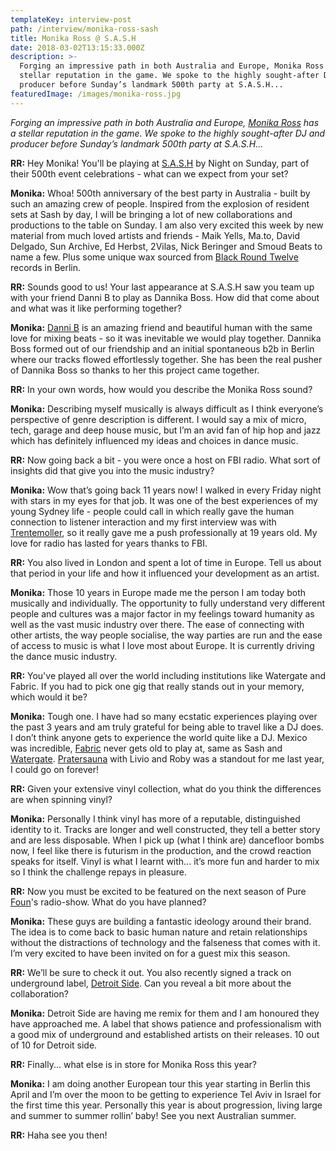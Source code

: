 ```yaml
---
templateKey: interview-post
path: /interview/monika-ross-sash
title: Monika Ross @ S.A.S.H
date: 2018-03-02T13:15:33.000Z
description: >-
  Forging an impressive path in both Australia and Europe, Monika Ross has a
  stellar reputation in the game. We spoke to the highly sought-after DJ and
  producer before Sunday’s landmark 500th party at S.A.S.H...
featuredImage: /images/monika-ross.jpg
---
```

_Forging an impressive path in both Australia and Europe, [Monika Ross](https://www.facebook.com/miss.monika.ross/) has a stellar reputation in the game. We spoke to the highly sought-after DJ and producer before Sunday’s landmark 500th party at S.A.S.H..._

**RR:** Hey Monika! You'll be playing at [S.A.S.H](https://www.facebook.com/sashsundays/) by Night on Sunday, part of their 500th event celebrations - what can we expect from your set?

**Monika:** Whoa! 500th anniversary of the best party in Australia - built by such an amazing crew of people. Inspired from the explosion of resident sets at Sash by day, I will be bringing a lot of new collaborations and productions to the table on Sunday. I am also very excited this week by new material from much loved artists and friends - Maik Yells, Ma.to, David Delgado, Sun Archive, Ed Herbst, 2Vilas, Nick Beringer and Smoud Beats to name a few. Plus some unique wax sourced from [Black Round Twelve](https://www.facebook.com/black.round.twelve/) records in Berlin.

**RR:** Sounds good to us! Your last appearance at S.A.S.H saw you team up with your friend Danni B to play as Dannika Boss. How did that come about and what was it like performing together?

**Monika:** [Danni B](https://www.facebook.com/DJDanniB) is an amazing friend and beautiful human with the same love for mixing beats - so it was inevitable we would play together. Dannika Boss formed out of our friendship and an initial spontaneous b2b in Berlin where our tracks flowed effortlessly together. She has been the real pusher of Dannika Boss so thanks to her this project came together.

**RR:** In your own words, how would you describe the Monika Ross sound?

**Monika:** Describing myself musically is always difficult as I think everyone’s perspective of genre description is different. I would say a mix of micro, tech, garage and deep house music, but I’m an avid fan of hip hop and jazz which has definitely influenced my ideas and choices in dance music.

**RR:** Now going back a bit - you were once a host on FBI radio. What sort of insights did that give you into the music industry?

**Monika:** Wow that’s going back 11 years now! I walked in every Friday night with stars in my eyes for that job. It was one of the best experiences of my young Sydney life - people could call in which really gave the human connection to listener interaction and my first interview was with [Trentemoller](https://www.facebook.com/trentemoller/), so it really gave me a push professionally at 19 years old. My love for radio has lasted for years thanks to FBI.

**RR:** You also lived in London and spent a lot of time in Europe. Tell us about that period in your life and how it influenced your development as an artist.

**Monika:** Those 10 years in Europe made me the person I am today both musically and individually. The opportunity to fully understand very different people and cultures was a major factor in my feelings toward humanity as well as the vast music industry over there. The ease of connecting with other artists, the way people socialise, the way parties are run and the ease of access to music is what I love most about Europe. It is currently driving the dance music industry.

**RR:** You've played all over the world including institutions like Watergate and Fabric. If you had to pick one gig that really stands out in your memory, which would it be?

**Monika:** Tough one. I have had so many ecstatic experiences playing over the past 3 years and am truly grateful for being able to travel like a DJ does. I don’t think anyone gets to experience the world quite like a DJ. Mexico was incredible, [Fabric](https://www.facebook.com/fabriclondon/?rf=109174135780959) never gets old to play at, same as Sash and [Watergate](https://www.facebook.com/watergate.club/). [Pratersauna](https://www.facebook.com/pratersauna/) with Livio and Roby was a standout for me last year, I could go on forever!

**RR:** Given your extensive vinyl collection, what do you think the differences are when spinning vinyl?

**Monika:** Personally I think vinyl has more of a reputable, distinguished identity to it. Tracks are longer and well constructed, they tell a better story and are less disposable. When I pick up (what I think are) dancefloor bombs now, I feel like there is futurism in the production, and the crowd reaction speaks for itself. Vinyl is what I learnt with... it’s more fun and harder to mix so I think the challenge repays in pleasure.

**RR:** Now you must be excited to be featured on the next season of Pure [Foun](https://www.facebook.com/FOUN.bcn/)'s radio-show. What do you have planned?

**Monika:** These guys are building a fantastic ideology around their brand. The idea is to come back to basic human nature and retain relationships without the distractions of technology and the falseness that comes with it. I’m very excited to have been invited on for a guest mix this season.

**RR:** We’ll be sure to check it out. You also recently signed a track on underground label, [Detroit Side](https://www.facebook.com/detroitside.co/). Can you reveal a bit more about the collaboration?

**Monika:** Detroit Side are having me remix for them and I am honoured they have approached me. A label that shows patience and professionalism with a good mix of underground and established artists on their releases. 10 out of 10 for Detroit side.

**RR:** Finally... what else is in store for Monika Ross this year?

**Monika:** I am doing another European tour this year starting in Berlin this April and I’m over the moon to be getting to experience Tel Aviv in Israel for the first time this year. Personally this year is about progression, living large and summer to summer rollin’ baby! See you next Australian summer.

**RR:** Haha see you then!
